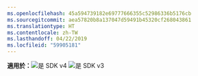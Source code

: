 ```yaml
---
ms.openlocfilehash: 45a594739182e69777666355c52986336b5176cb
ms.sourcegitcommit: aea57820b8a137047d59491b45320cf268043861
ms.translationtype: HT
ms.contentlocale: zh-TW
ms.lasthandoff: 04/22/2019
ms.locfileid: "59905181"
---
```

<Token>**適用於：**![是](../media/yes.png) SDK v4 ![是](../media/yes.png) SDK v3 </Token>
